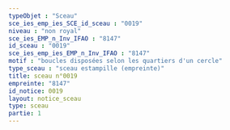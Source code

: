```yaml
---
typeObjet : "Sceau"
sce_ies_emp_ies_SCE_id_sceau : "0019"
niveau : "non royal"
sce_ies_EMP_n_Inv_IFAO : "8147"
id_sceau : "0019"
sce_ies_emp_ies_EMP_n_Inv_IFAO : "8147"
motif : "boucles disposées selon les quartiers d'un cercle"
type_sceau : "sceau estampille (empreinte)"
title: sceau n°0019
empreinte: "8147"
id_notice: 0019
layout: notice_sceau
type: sceau
partie: 1
---
```

